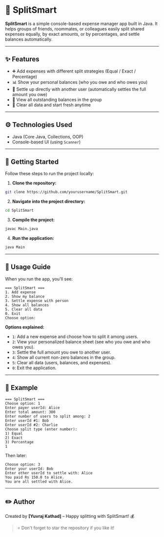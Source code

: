 # 🌱 SplitSmart

**SplitSmart** is a simple console-based expense manager app built in Java. It helps groups of friends, roommates, or colleagues easily split shared expenses equally, by exact amounts, or by percentages, and settle balances automatically.

---

## ✨ Features

* ➕ Add expenses with different split strategies (Equal / Exact / Percentage)
* 📊 Show your personal balances (who you owe and who owes you)
* 💸 Settle up directly with another user (automatically settles the full amount you owe)
* 📃 View all outstanding balances in the group
* 🧹 Clear all data and start fresh anytime

---

## ⚙️ Technologies Used

* Java (Core Java, Collections, OOP)
* Console-based UI (using `Scanner`)

---

## 🚀 Getting Started

Follow these steps to run the project locally:

1. **Clone the repository:**

```bash
git clone https://github.com/yourusername/SplitSmart.git
```

2. **Navigate into the project directory:**

```bash
cd SplitSmart
```

3. **Compile the project:**

```bash
javac Main.java
```

4. **Run the application:**

```bash
java Main
```

---

## 📝 Usage Guide

When you run the app, you'll see:

```
=== SplitSmart ===
1. Add expense
2. Show my balance
3. Settle expense with person
4. Show all balances
5. Clear all data
0. Exit
Choose option:
```

**Options explained:**

* `1`: Add a new expense and choose how to split it among users.
* `2`: View your personalized balance sheet (see who you owe and who owes you).
* `3`: Settle the full amount you owe to another user.
* `4`: Show all current non-zero balances in the group.
* `5`: Clear all data (users, balances, and expenses).
* `0`: Exit the application.

---

## 📌 Example

```
=== SplitSmart ===
Choose option: 1
Enter payer userId: Alice
Enter total amount: 300
Enter number of users to split among: 2
Enter userId #1: Bob
Enter userId #2: Charlie
Choose split type (enter number):
1) Equal
2) Exact
3) Percentage
1
```

Then later:

```
Choose option: 3
Enter your userId: Bob
Enter other userId to settle with: Alice
You paid Rs 150.0 to Alice.
You are all settled with Alice.
```

---

## ✏️ Author

Created by **\[Yuvraj Kathad]** – Happy splitting with SplitSmart! 💰

> ⭐ Don't forget to star the repository if you like it!
